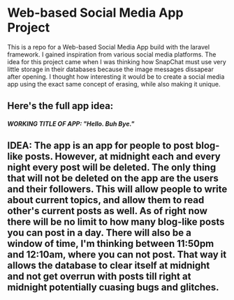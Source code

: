 # Web-based Social Media App Project
 This is a repo for a Web-based Social Media App build with the laravel framework. I gained inspiration from various social media platforms. The idea for this project came when I was thinking how SnapChat must use very little storage in their databases because the image messages dissapear after opening. I thought how interesting it would be to create a social media app using the exact same concept of erasing, while also making it unique. 


## Here's the full app idea: 
 ##### WORKING TITLE OF APP: "Hello. Buh Bye."
 
 
## IDEA: The app is an app for people to post blog-like posts. However, at midnight each and every night every post will be deleted. The only thing that will not be deleted on the app are the users and their followers. This will allow people to write about current topics, and allow them to read other's current posts as well. As of right now there will be no limit to how many blog-like posts you can post in a day. There will also be a window of time, I'm thinking between 11:50pm and 12:10am, where you can not post. That way it allows the database to clear itself at midnight and not get overrun with posts till right at midnight potentially cuasing bugs and glitches.
